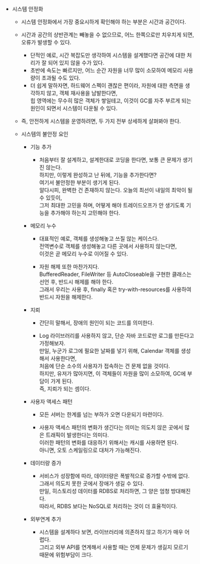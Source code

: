 - 시스템 안정화
  - 시스템 안정화에서 가장 중요시하게 확인해야 하는 부분은 시간과 공간이다.
  - 시간과 공간의 상반관계는 빼놓을 수 없으므로, 어느 한쪽으로만 치우치게 되면, 오류가 발생할 수 있다.
    - 단적인 예로, 시간 복잡도만 생각하여 시스템을 설계했다면 공간에 대한 처리가 잘 되어 있지 않을 수가 있다.
    - 초반에 속도는 빠르지만, 어느 순간 자원을 너무 많이 소모하여 메모리 사용량이 초과될 수도 있다.
    - 더 쉽게 말하자면, 하드웨어 스펙이 괜찮은 편이라, 자원에 대한 측면을 생각하지 않고, 객체 재사용을 남발한다면,<br>
      힙 영역에는 무수히 많은 객체가 쌓일테고, 이것이 GC를 자주 부르게 되는 원인이 되면서 시스템이 다운될 수 있다.
      
  - 즉, 안전하게 시스템을 운영하려면, 두 가지 전부 상세하게 살펴봐야 한다.
  
  - 시스템의 불안정 요인
    - 기능 추가
      - 처음부터 잘 설계하고, 설계한대로 코딩을 한다면, 보통 큰 문제가 생기진 않는다.<br>
        하지만, 이렇게 완성하고 난 뒤에, 기능을 추가한다면?<br>
        여기서 불안정한 부분이 생기게 된다.<br>
        알다시피, 완벽한 건 존재하지 않는다. 오늘의 최선이 내일의 최악이 될 수 있듯이,<br>
        그저 최대한 고민을 하며, 어떻게 해야 트레이드오프가 안 생기도록 기능을 추가해야 하는지 고민해야 한다.
      
    - 메모리 누수
      - 대표적인 예로, 객체를 생성해놓고 쓰질 않는 케이스다.<br>
        전역변수로 객체를 생성해놓고 다른 곳에서 사용하지 않는다면,<br>
        이것은 곧 메모리 누수로 이어질 수 있다.
        
      - 자원 해제 또한 마찬가지다.<br>
        BufferedReader, FileWriter 등 AutoCloseable을 구현한 클래스는 선언 후, 반드시 해제를 해야 한다.<br>
        그래서 우리는 사용 후, finally 혹은 try-with-resources를 사용하여 반드시 자원을 해제한다.
     
    - 지뢰
      - 간단히 말해서, 장애의 원인이 되는 코드를 의미한다.
      
      - Log 라이브러리를 사용하지 않고, 단순 자바 코드로만 로그를 만든다고 가정해보자.<br>
        만일, 누군가 로그에 필요한 날짜를 넣기 위해, Calendar 객체를 생성해서 사용한다면,<br>
        처음에 단순 소수의 사용자가 접속하는 건 문제 없을 것이다.<br>
        하지만, 유저가 많아지면, 이 객체들이 자원을 많이 소모하여, GC에 부담이 가게 된다.<br>
        즉, 지뢰가 되는 셈이다.
        
    - 사용자 액세스 패턴
      - 모든 서버는 한계를 넘는 부하가 오면 다운되기 마련이다.
      
      - 사용자 액세스 패턴의 변화가 생긴다는 의미는 의도치 않은 곳에서 많은 트래픽이 발생한다는 의미다.<br>
        이러한 패턴의 변화를 대응하기 위해서는 캐시를 사용하면 된다.<br>
        아니면, 오토 스케일링으로 대처가 가능해진다.
        
    - 데이터량 증가
      - 서비스가 성장함에 따라, 데이터량은 폭발적으로 증가할 수밖에 없다.<br>
        그래서 의도치 못한 곳에서 장애가 생길 수 있다.<br>
        만일, 히스토리성 데이터를 RDBS로 처리하면, 그 양은 엄청 방대해진다.<br>
        따라서, RDBS 보다는 NoSQL로 처리하는 것이 더 효율적이다.
        
    - 외부연계 추가
      - 시스템을 설계하다 보면, 라이브러리에 의존하지 않고 하기가 매우 어렵다.<br>
        그리고 외부 API를 연계해서 사용할 때는 언제 문제가 생길지 모르기 때문에 위험부담이 크다.
       
      
